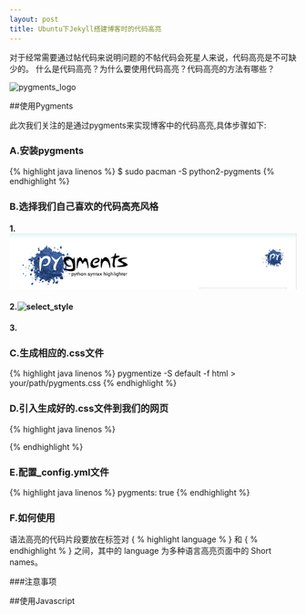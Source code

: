```yaml
---
layout: post
title: Ubuntu下Jekyll搭建博客时的代码高亮 
---
```


对于经常需要通过帖代码来说明问题的不帖代码会死星人来说，代码高亮是不可缺少的。
什么是代码高亮？为什么要使用代码高亮？代码高亮的方法有哪些？




![pygments_logo](http://farm8.staticflickr.com/7447/9896266795_c0f1ede066_m.jpg)

##使用Pygments


此次我们关注的是通过pygments来实现博客中的代码高亮,具体步骤如下:

###	          A.安装pygments

{% highlight java linenos %}
$ sudo pacman -S python2-pygments
{% endhighlight %}

###	B.选择我们自己喜欢的代码高亮风格

####   1.![view_highlight_code ](images/pygments_logo.png)
####   2.![select_style](http://image15-c.poco.cn/mypoco/myphoto/20130909/21/17406896920130909211154085.png)
####   3.


### C.生成相应的.css文件

{% highlight java linenos %}
pygmentize -S default -f html > your/path/pygments.css
{% endhighlight %}

### D.引入生成好的.css文件到我们的网页

{% highlight java linenos %}
<link rel="stylesheet" href="/your/path/pygments.css">
{% endhighlight %}

### E.配置_config.yml文件

{% highlight java linenos %}
pygments: true
{% endhighlight %}

### F.如何使用

语法高亮的代码片段要放在标签对 \{ % highlight language % \} 和 \{ % endhighlight % \} 之间，其中的 language 为多种语言高亮页面中的 Short names。

###注意事项


##使用Javascript

